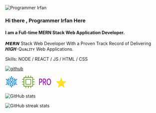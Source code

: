 ![Programmer Irfan](https://user-images.githubusercontent.com/98705913/234669110-0476e7fd-b75f-4acf-8c1a-f95afcccb2a7.jpg)


### Hi there , Programmer Irfan Here
#### I am a Full-time MERN Stack Web Application Developer.


𝙈𝙀𝙍𝙉 Stack Web Developer With a Proven Track Record of Delivering 𝑯𝑰𝑮𝑯-Qᴜᴀʟɪᴛʏ Web Applications.

Skills: NODE / REACT / JS / HTML / CSS



[<img src='https://cdn.jsdelivr.net/npm/simple-icons@3.0.1/icons/github.svg' alt='github' height='40'>](https://github.com/programmerirfan)  

<a href='https://archiveprogram.github.com/'><img src='https://raw.githubusercontent.com/acervenky/animated-github-badges/master/assets/acbadge.gif' width='40' height='40'></a> <a href='https://docs.github.com/en/developers'><img src='https://raw.githubusercontent.com/acervenky/animated-github-badges/master/assets/devbadge.gif' width='40' height='40'></a> <a href='https://github.com/pricing'><img src='https://raw.githubusercontent.com/acervenky/animated-github-badges/master/assets/pro.gif' width='40' height='40'></a> <a href='https://stars.github.com/'><img src='https://raw.githubusercontent.com/acervenky/animated-github-badges/master/assets/starbadge.gif' width='35' height='35'></a> 

![GitHub stats](https://github-readme-stats.vercel.app/api?username=programmerirfan&show_icons=true)  

![GitHub streak stats](https://streak-stats.demolab.com/?user=programmerirfan)  


